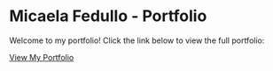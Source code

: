 # Micaela Fedullo - Portfolio

Welcome to my portfolio! Click the link below to view the full portfolio:

[View My Portfolio](https://yourwebsite.com/portfolio.html)